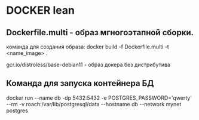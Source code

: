 # DOCKER lean


## Dockerfile.multi - образ мгногоэтапной сборки.
команда для создания образа: docker build -f Dockerfile.multi -t <name_image> .    
 
gcr.io/distroless/base-debian11 - образ докера без дистрибутива

## Команда для запуска контейнера БД
docker run --name db -dp 5432:5432 -e POSTGRES_PASSWORD='qwerty' --rm -v roach:/var/lib/postgresql/data --hostname db --network mynet postgres
